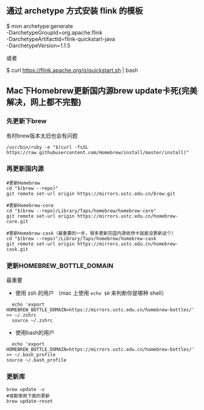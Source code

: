 ## 通过 archetype 方式安装 flink 的模板

$ mvn archetype:generate                               \
      -DarchetypeGroupId=org.apache.flink              \
      -DarchetypeArtifactId=flink-quickstart-java      \
      -DarchetypeVersion=1.1.5
      
或者 

$ curl https://flink.apache.org/q/quickstart.sh | bash

## Mac下Homebrew更新国内源brew update卡死(完美解决，网上都不完整)

### 先更新下brew

有时brew版本太旧也会有问题

```shell
/usr/bin/ruby -e "$(curl -fsSL https://raw.githubusercontent.com/Homebrew/install/master/install)"
```

### 再更新国内源
```shell
#更新Homebrew
cd "$(brew --repo)"
git remote set-url origin https://mirrors.ustc.edu.cn/brew.git

#更新Homebrew-core
cd "$(brew --repo)/Library/Taps/homebrew/homebrew-core"
git remote set-url origin https://mirrors.ustc.edu.cn/homebrew-core.git

#更新Homebrew-cask（最重要的一步，很多更新完国内源依然卡就是没更新这个）
cd "$(brew --repo)"/Library/Taps/homebrew/homebrew-cask
git remote set-url origin https://mirrors.ustc.edu.cn/homebrew-cask.git
```

### 更新HOMEBREW_BOTTLE_DOMAIN
最重要
* 使用 zsh 的用户 （mac 上使用 `echo $0` 来判断你是哪种 shell）
```shell
  echo 'export HOMEBREW_BOTTLE_DOMAIN=https://mirrors.ustc.edu.cn/homebrew-bottles/' >> ~/.zshrc
  source ~/.zshrc
```

* 使用bash的用户

```shell
  echo 'export HOMEBREW_BOTTLE_DOMAIN=https://mirrors.ustc.edu.cn/homebrew-bottles/' >> ~/.bash_profile
source ~/.bash_profile
```

### 更新库

```shell
brew update -v
#或都使用下面的更新
brew update-reset 
```





